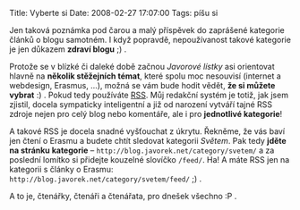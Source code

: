 Title: Vyberte si
Date: 2008-02-27 17:07:00
Tags: píšu si

Jen taková poznámka pod čarou a malý příspěvek do zaprášené kategorie článků o blogu samotném. I když popravdě, nepoužívanost takové kategorie je jen důkazem **zdraví blogu** ;) .

Protože se v blízké či daleké době začnou *Javorové lístky* asi orientovat hlavně na **několik stěžejních témat**, které spolu moc nesouvisí (internet a webdesign, Erasmus, …), možná se vám bude hodit vědět, **že si můžete vybrat** :) . Pokud tedy používáte [RSS](http://blog.javorek.net/2007/12/20/rss-2/). Můj redakční systém je totiž, jak jsem zjistil, docela sympaticky inteligentní a již od narození vytváří tajné RSS zdroje nejen pro celý blog nebo komentáře, ale i pro **jednotlivé kategorie**!

A takové RSS je docela snadné vyšťouchat z úkrytu. Řekněme, že vás baví jen čtení o Erasmu a budete chtít sledovat kategorii *Světem*. Pak tedy **jděte na stránku kategorie** – `http://blog.javorek.net/category/svetem/` a za poslední lomítko si přidejte kouzelné slovíčko `/feed/`. Ha! A máte RSS jen na kategorii s články o Erasmu: `http://blog.javorek.net/category/svetem/feed/` ;) .

A to je, čtenářky, čtenáři a čtenářata, pro dnešek všechno :P .